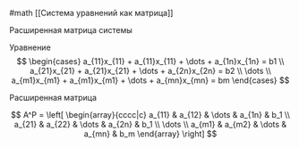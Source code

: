 #math 
[[Система уравнений как матрица]]

Расширенная матрица системы

Уравнение 
$$
\begin{cases}
a_{11}x_{11} + a_{11}x_{11} + \dots + a_{1n}x_{1n} = b1 \\
a_{21}x_{21} + a_{21}x_{21} + \dots + a_{2n}x_{2n} = b2 \\
\dots \\
a_{m1}x_{m1} + a_{m1}x_{m1} + \dots + a_{mn}x_{mn} = bm
\end{cases}
$$

Расширенная матрица

$$
A^P =
\left[
\begin{array}{cccc|c}
a_{11} & a_{12} & \dots & a_{1n} & b_1 \\
a_{21} & a_{22} & \dots & a_{2n} & b_1 \\
\dots \\
a_{m1} & a_{m2} & \dots & a_{mn} & b_m
\end{array}
\right]
$$
